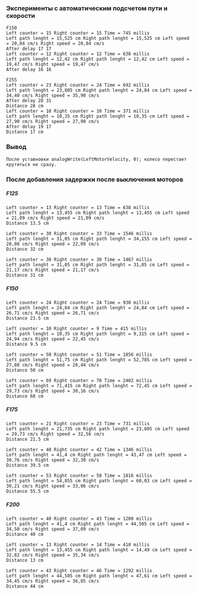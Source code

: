 ### Эксперименты с автоматическим подсчетом пути и скорости  
    F150  
    Left counter = 15 Right counter = 15 Time = 745 millis  
    Left path lenght = 15,525 cm Right path lenght = 15,525 cm Left speed = 20,84 cm/s Right speed = 20,84 cm/s  
    After delay 17 17
    Left counter = 12 Right counter = 12 Time = 638 millis  
    Left path lenght = 12,42 cm Right path lenght = 12,42 cm Left speed = 19,47 cm/s Right speed = 19,47 cm/s  
    After delay 16 16  
      
    F255  
    Left counter = 23 Right counter = 24 Time = 692 millis  
    Left path lenght = 23,805 cm Right path lenght = 24,84 cm Left speed = 34,40 cm/s Right speed = 35,90 cm/s  
    After delay 28 31  
    Distance 28 cm  
    Left counter = 10 Right counter = 10 Time = 371 millis  
    Left path lenght = 10,35 cm Right path lenght = 10,35 cm Left speed = 27,90 cm/s Right speed = 27,90 cm/s  
    After delay 19 17  
    Distance 17 cm
### Вывод
    После уставновки analogWrite(LeftMotorVelocity, 0); колесо перестает крутиться не сразу.


### После добавления задержки после выключения моторов  

##### F125
    Left counter = 13 Right counter = 13 Time = 638 millis  
    Left path lenght = 13,455 cm Right path lenght = 13,455 cm Left speed = 21,09 cm/s Right speed = 21,09 cm/s  
    Distance 13.5 cm  
      
    Left counter = 30 Right counter = 33 Time = 1546 millis   
    Left path lenght = 31,05 cm Right path lenght = 34,155 cm Left speed = 20,08 cm/s Right speed = 22,09 cm/s  
    Distance 32 cm  
      
    Left counter = 30 Right counter = 30 Time = 1467 millis  
    Left path lenght = 31,05 cm Right path lenght = 31,05 cm Left speed = 21,17 cm/s Right speed = 21,17 cm/s  
    Distance 31 cm  

##### F150  
    Left counter = 24 Right counter = 24 Time = 930 millis 
    Left path lenght = 24,84 cm Right path lenght = 24,84 cm Left speed = 26,71 cm/s Right speed = 26,71 cm/s  
    Distance 23.5 cm  
      
    Left counter = 10 Right counter = 9 Time = 415 millis 
    Left path lenght = 10,35 cm Right path lenght = 9,315 cm Left speed = 24,94 cm/s Right speed = 22,45 cm/s  
    Distance 9.5 cm  
      
    Left counter = 50 Right counter = 51 Time = 1856 millis  
    Left path lenght = 51,75 cm Right path lenght = 52,785 cm Left speed = 27,88 cm/s Right speed = 28,44 cm/s  
    Distance 50 cm  
      
    Left counter = 69 Right counter = 70 Time = 2402 millis  
    Left path lenght = 71,415 cm Right path lenght = 72,45 cm Left speed = 29,73 cm/s Right speed = 30,16 cm/s  
    Distance 68 cm     
   
##### F175  
    Left counter = 21 Right counter = 23 Time = 731 millis  
    Left path lenght = 21,735 cm Right path lenght = 23,805 cm Left speed = 29,73 cm/s Right speed = 32,56 cm/s  
    Distance 21.5 cm  
      
    Left counter = 40 Right counter = 42 Time = 1346 millis   
    Left path lenght = 41,4 cm Right path lenght = 43,47 cm Left speed = 30,76 cm/s Right speed = 32,30 cm/s  
    Distance 39.5 cm  
      
    Left counter = 53 Right counter = 58 Time = 1816 millis  
    Left path lenght = 54,855 cm Right path lenght = 60,03 cm Left speed = 30,21 cm/s Right speed = 33,06 cm/s  
    Distance 55.5 cm  
      
##### F200  
    Left counter = 40 Right counter = 43 Time = 1200 millis   
    Left path lenght = 41,4 cm Right path lenght = 44,505 cm Left speed = 34,50 cm/s Right speed = 37,09 cm/s  
    Distance 40 cm  
      
    Left counter = 13 Right counter = 14 Time = 410 millis   
    Left path lenght = 13,455 cm Right path lenght = 14,49 cm Left speed = 32,82 cm/s Right speed = 35,34 cm/s  
    Distance 13 cm  
      
    Left counter = 43 Right counter = 46 Time = 1292 millis  
    Left path lenght = 44,505 cm Right path lenght = 47,61 cm Left speed = 34,45 cm/s Right speed = 36,85 cm/s  
    Distance 44 cm  
      

